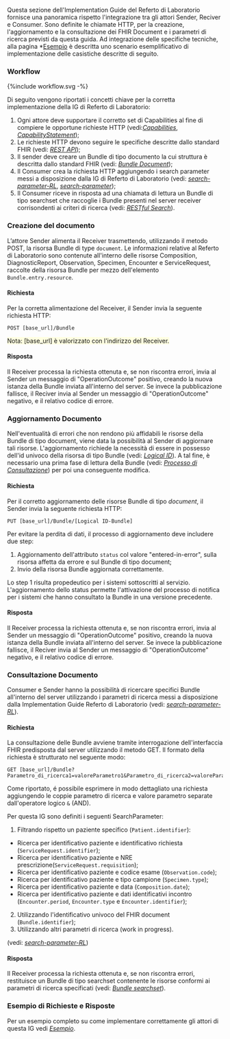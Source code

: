 Questa sezione dell'Implementation Guide del Referto di Laboratorio fornisce una panoramica rispetto l'integrazione tra gli attori Sender, Reciver e Consumer. Sono definite le chiamate HTTP, per la creazione, l'aggiornamento e la consultazione dei FHIR Document e i parametri di ricerca previsti da questa guida. Ad integrazione delle specifiche tecniche, alla pagina *[Esempio](./esempio.html) è descritta uno scenario esemplificativo di implementazione delle casistiche descritte di seguito. 

### Workflow
<p>{%include workflow.svg -%}</p>

Di seguito vengono riportati i concetti chiave per la corretta implementazione della IG di Referto di Laboratorio:
1. Ogni attore deve supportare il corretto set di Capabilities al fine di compiere le opportune richieste HTTP (vedi:*[Capabilities](./artifacts.html#behavior-capability-statements)*, *[CapabilityStatement](https://hl7.org/fhir/R4/capabilitystatement.html)*);
2. Le richieste HTTP devono seguire le specifiche descritte dallo standard FHIR (vedi: *[REST API](HTTPs://hl7.org/fhir/R4/Hhttp.html)*);
3. Il sender deve creare un Bundle di tipo documento la cui struttura è descritta dallo standard FHIR (vedi: *[Bundle Document](https://www.hl7.org/fhir/R4/documents.html#3.3)*);
4. Il Consumer crea la richiesta HTTP aggiungendo i search parameter messi a disposizione dalla IG di Referto di Laboratorio (vedi: *[search-parameter-RL](./artifacts.html#behavior-search-parameters)*, *[search-parameter](https://www.hl7.org/fhir/R4/search.html#standard)*);
5. Il Consumer riceve in risposta ad una chiamata di lettura un Bundle di tipo searchset che raccoglie i Bundle presenti nel server receiver corrisondenti ai criteri di ricerca (vedi: *[RESTful Search](http://hl7.org/fhir/R4B/bundle.html#searchset)*).

### Creazione del documento

L’attore Sender alimenta il Receiver trasmettendo, utilizzando il metodo POST, la risorsa Bundle di type `document`. Le informazioni relative al Referto di Laboratorio sono contenute all'interno delle risorse Composition, DiagnosticReport, Observation, Specimen, Encounter e ServiceRequest, raccolte della risorsa Bundle per mezzo dell'elemento `Bundle.entry.resource`.

#### Richiesta

Per la corretta alimentazione del Receiver, il Sender invia la seguente richiesta HTTP:

```
POST [base_url]/Bundle
```
<span style="background-color: LightYellow;">Nota: [base_url] è valorizzato con l'indirizzo del Receiver.</span>


#### Risposta

Il Receiver processa la richiesta ottenuta e, se non riscontra errori, invia al Sender un messaggio di "OperationOutcome" positivo, creando la nuova istanza della Bundle inviata all'interno del server. Se invece la pubblicazione fallisce, il Reciver invia al Sender un messaggio di "OperationOutcome" negativo, e il relativo codice di errore.

### Aggiornamento Documento 

Nell'eventualità di errori che non rendono più affidabili le risorse della Bundle di tipo document, viene data la possibilità al Sender di aggiornare tali risorse. 
L'aggiornamento richiede la necessità di essere in possesso dell'id univoco della risorsa di tipo Bundle (vedi: *[Logical ID](https://www.hl7.org/fhir/resource.html#id)*). A tal fine, è necessario una prima fase di lettura della Bundle (vedi: *[Processo di Consultazione](./specifiche.html#processo-di-consultazione)*) per poi una conseguente modifica. 

#### Richiesta

Per il corretto aggiornamento delle risorse Bundle di tipo *document*, il Sender invia la seguente richiesta HTTP:

```
PUT [base_url]/Bundle/[Logical ID-Bundle]
```

Per evitare la perdita di dati, il processo di aggiornamento deve includere due step:
1. Aggiornamento dell'attributo `status` col valore "entered-in-error", sulla risorsa affetta da errore e sul Bundle di tipo document;
2. Invio della risorsa Bundle aggiornata correttamente.

Lo step 1 risulta propedeutico per i sistemi sottoscritti al servizio. L'aggiornamento dello status permette l'attivazione del processo di notifica per i sistemi che hanno consultato la Bundle in una versione precedente.

#### Risposta
Il Receiver processa la richiesta ottenuta e, se non riscontra errori, invia al Sender un messaggio di "OperationOutcome" positivo, creando la nuova istanza della Bundle inviata all'interno del server. Se invece la pubblicazione fallisce, il Reciver invia al Sender un messaggio di "OperationOutcome" negativo, e il relativo codice di errore.

### Consultazione Documento
Consumer e Sender hanno la possibilità di ricercare specifici Bundle all'interno del server utilizzando i parametri di ricerca messi a disposizione dalla Implementation Guide Referto di Laboratorio (vedi: *[search-parameter-RL](./artifacts.html#behavior-search-parameters)*). 

#### Richiesta

La consultazione delle Bundle avviene tramite interrogazione dell'interfaccia FHIR predisposta dal server utilizzando il metodo GET. Il formato della richiesta è strutturato nel seguente modo:

```
GET [base_url]/Bundle?Parametro_di_ricerca1=valoreParametro1&Parametro_di_ricerca2=valoreParametro2&...
```

Come riportato, é possibile esprimere in modo dettagliato una richiesta aggiungendo le coppie parametro di ricerca e valore parametro separate dall'operatore logico `&` (AND).  

Per questa IG sono definiti i seguenti SearchParameter:

1. Filtrando rispetto un paziente specifico (`Patient.identifier`):
- Ricerca per identificativo paziente e identificativo richiesta (`ServiceRequest.identifier`);
- Ricerca per identificativo paziente e NRE prescrizione(`ServiceRequest.requisition`);
- Ricerca per identificativo paziente e codice esame (`Observation.code`);
- Ricerca per identificativo paziente e tipo campione (`Specimen.type`);
- Ricerca per identificativo paziente e data (`Composition.date`);
- Ricerca per identificativo paziente e dati identificativi incontro (`Encounter.period`, `Encounter.type` e `Encounter.identifier`);
2. Utilizzando l'identificativo univoco del FHIR document (`Bundle.identifier`);
3. Utilizzando altri parametri di ricerca (work in progress).

(vedi: *[search-parameter-RL](./scenario.html#consultazione-fhir-document-referto-di-laboratorio)*)

#### Risposta

Il Receiver processa la richiesta ottenuta e, se non riscontra errori, restituisce un Bundle di tipo searchset contenente le risorse conformi ai parametri di ricerca specificati (vedi: *[Bundle searchset](https://hl7.org/fhir/R4/http.html#search)*). 

### Esempio di Richieste e Risposte

Per un esempio completo su come implementare correttamente gli attori di questa IG vedi *[Esempio](./esempio.html)*.